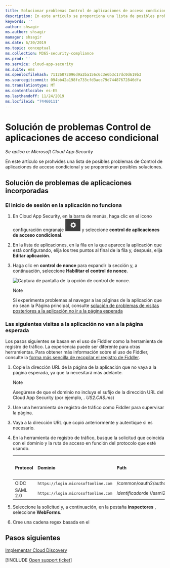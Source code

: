 ```yaml
---
title: Solucionar problemas Control de aplicaciones de acceso condicional
description: En este artículo se proporciona una lista de posibles problemas de Control de aplicaciones de acceso condicional y se proporcionan posibles soluciones.
keywords: ''
author: shsagir
ms.author: shsagir
manager: shsagir
ms.date: 6/30/2019
ms.topic: conceptual
ms.collection: M365-security-compliance
ms.prod: ''
ms.service: cloud-app-security
ms.suite: ems
ms.openlocfilehash: 71126072096d9a2ba156c6c3e6b3c17dc0d619b3
ms.sourcegitcommit: 094bb42a198fe733cfd3aec79d74487672846dfa
ms.translationtype: MT
ms.contentlocale: es-ES
ms.lasthandoff: 11/24/2019
ms.locfileid: "74460111"
---
```

# <a name="troubleshooting-conditional-access-app-control"></a>Solución de problemas Control de aplicaciones de acceso condicional

*Se aplica a: Microsoft Cloud App Security*

En este artículo se prohvides una lista de posibles problemas de Control de aplicaciones de acceso condicional y se proporcionan posibles soluciones.

## <a name="troubleshooting-onboarded-apps"></a>Solución de problemas de aplicaciones incorporadas

### <a name="the-sign-in-to-the-app-is-not-working"></a>El inicio de sesión en la aplicación no funciona

1. En Cloud App Security, en la barra de menús, haga clic en el icono configuración engranaje ![configuración](./media/settings-icon.png "icono de configuración") y seleccione **control de aplicaciones de acceso condicional**.
1. En la lista de aplicaciones, en la fila en la que aparece la aplicación que está configurando, elija los tres puntos al final de la fila y, después, elija **Editar aplicación**.
1. Haga clic en **control de nonce** para expandir la sección y, a continuación, seleccione **Habilitar el control de nonce**.

    ![Captura de pantalla de la opción de control de nonce.](media/troubleshooing-nonce-handling.png)

    > [!NOTE]
    > Si experimenta problemas al navegar a las páginas de la aplicación que no sean la Página principal, consulte [solución de problemas de visitas posteriores a la aplicación no ir a la página esperada](#unexpected-page)

### Las siguientes visitas a la aplicación no van a la página esperada<a name="unexpected-page"></a>

Los pasos siguientes se basan en el uso de Fiddler como la herramienta de registro de tráfico. La experiencia puede ser diferente para otras herramientas. Para obtener más información sobre el uso de Fiddler, consulte la [forma más sencilla de recopilar el registro de Fiddler](https://blogs.msdn.microsoft.com/maheshk/2016/05/03/easy-way-to-collect-fiddler-log-fiddlercap/).

1. Copie la dirección URL de la página de la aplicación que no vaya a la página esperada, ya que la necesitará más adelante.

    > [!NOTE]
    > Asegúrese de que el dominio no incluya el sufijo de la dirección URL del Cloud App Security (por ejemplo, *. US2.CAS.ms*)

1. Use una herramienta de registro de tráfico como Fiddler para supervisar la página.
1. Vaya a la dirección URL que copió anteriormente y autentique si es necesario.
1. En la herramienta de registro de tráfico, busque la solicitud que coincida con el dominio y la ruta de acceso en función del protocolo que esté usando.

    | Protocol | Dominio | Path | Nombre del campo de estado |
    | --- | --- | --- | --- |
    | OIDC | `https://login.microsoftonline.com` | /common/oauth2/authorize | state |
    | SAML 2.0 | `https://login.microsoftonline.com` | *identificador*de //saml2 | RelayState |

1. Seleccione la solicitud y, a continuación, en la pestaña **inspectores** , seleccione **WebForms**.
1. Cree una cadena regex basada en el 

## <a name="next-steps"></a>Pasos siguientes

[Implementar Cloud Discovery](set-up-cloud-discovery.md)

[!INCLUDE [Open support ticket](includes/support.md)]
